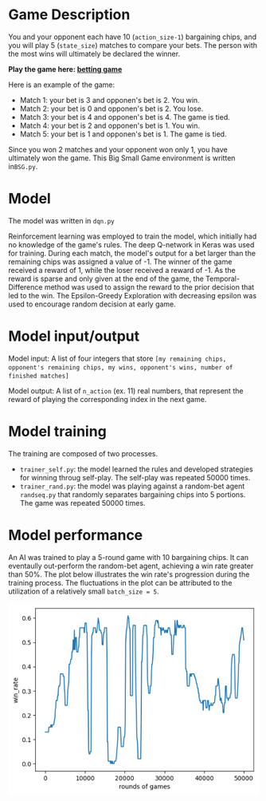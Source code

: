 # Game Description 
You and your opponent each have 10 (`action_size-1`) bargaining chips, and you will play 5 (`state_size`) matches to compare your bets. The person with the most wins will ultimately be declared the winner.

**Play the game here: [betting game](https://shawnhsueh.pythonanywhere.com)**

Here is an example of the game:
* Match 1: your bet is 3 and opponen's bet is 2. You win.
* Match 2: your bet is 0 and opponen's bet is 2. You lose.
* Match 3: your bet is 4 and opponen's bet is 4. The game is tied.
* Match 4: your bet is 2 and opponen's bet is 1. You win.
* Match 5: your bet is 1 and opponen's bet is 1. The game is tied.

Since you won 2 matches and your opponent won only 1, you have ultimately won the game. This Big Small Game environment is written in`BSG.py`.


# Model
The model was written in `dqn.py`

Reinforcement learning was employed to train the model, which initially had no knowledge of the game's rules. The deep Q-network in Keras was used for training. During each match, the model's output for a bet larger than the remaining chips was assigned a value of -1. The winner of the game received a reward of 1, while the loser received a reward of -1. As the reward is sparse and only given at the end of the game, the Temporal-Difference method was used to assign the reward to the prior decision that led to the win. The Epsilon-Greedy Exploration with decreasing epsilon was used to encourage random decision at early game.

# Model input/output
Model input: A list of four integers that store `[my remaining chips, opponent's remaining chips, my wins, opponent's wins, number of finished matches]`

Model output: A list of `n_action` (ex. 11) real numbers, that represent the reward of playing the corresponding index in the next game.


# Model training
The training are composed of two processes.

* `trainer_self.py`: the model learned the rules and developed strategies for winning throug self-play. The self-play was repeated 50000 times. 
* `trainer_rand.py`: the model was playing against a random-bet agent `randseq.py` that randomly separates  bargaining chips into 5 portions. The game was repeated 50000 times.


# Model performance
An AI was trained to play a 5-round game with 10 bargaining chips. It can eventaully out-perform the random-bet agent, achieving a win rate greater than 50%. The plot below illustrates the win rate's progression during the training process. The fluctuations in the plot can be attributed to the utilization of a relatively small `batch_size = 5`.

![alt text](./mkfig/win_rate.png)

